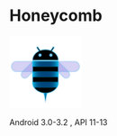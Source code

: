# Honeycomb

<img alt="Plat Logo" height="128" src="src/main/res/drawable/h_platlogo.webp"/>

Android 3.0-3.2 , API 11-13